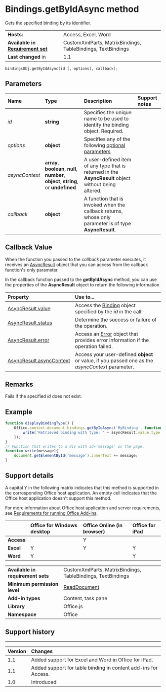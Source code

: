 
# Bindings.getByIdAsync method
Gets the specified binding by its identifier.

|||
|:-----|:-----|
|**Hosts:**|Access, Excel, Word|
|**Available in [Requirement set](../../docs/overview/specify-office-hosts-and-api-requirements.md)**|CustomXmlParts, MatrixBindings, TableBindings, TextBindings|
|**Last changed** in|1.1|

```
bindingsObj.getByIdAsync(id [, options], callback);
```


## Parameters



|**Name**|**Type**|**Description**|**Support notes**|
|:-----|:-----|:-----|:-----|
| _id_|**string**|Specifies the unique name to be used to identify the binding object. Required.||
| _options_|**object**|Specifies any of the following [optional parameters](../../docs/develop/asynchronous-programming-in-office-add-ins.md#passing-optional-parameters-to-asynchronous-methods)||
| _asyncContext_|**array**,  **boolean**,  **null**,  **number**,  **object**, **string**, or  **undefined**|A user-defined item of any type that is returned in the  **AsyncResult** object without being altered.||
| _callback_|**object**|A function that is invoked when the callback returns, whose only parameter is of type  **AsyncResult**.||

## Callback Value

When the function you passed to the  _callback_ parameter executes, it receives an [AsyncResult](../../reference/shared/asyncresult.md) object that you can access from the callback function's only parameter.

In the callback function passed to the  **getByIdAsync** method, you can use the properties of the **AsyncResult** object to return the following information.



|**Property**|**Use to...**|
|:-----|:-----|
|[AsyncResult.value](../../reference/shared/asyncresult.value.md)|Access the [Binding](../../reference/shared/binding.md) object specified by the _id_ in the call.|
|[AsyncResult.status](../../reference/shared/asyncresult.status.md)|Determine the success or failure of the operation.|
|[AsyncResult.error](../../reference/shared/asyncresult.error.md)|Access an [Error](../../reference/shared/error.md) object that provides error information if the operation failed.|
|[AsyncResult.asyncContext](../../reference/shared/asyncresult.asynccontext.md)|Access your user-defined  **object** or value, if you passed one as the _asyncContext_ parameter.|

## Remarks

Fails if the specified  _id_ does not exist.


## Example




```js
function displayBindingType() {
    Office.context.document.bindings.getByIdAsync('MyBinding', function (asyncResult) {
        write('Retrieved binding with type: ' + asyncResult.value.type + ' and id: ' + asyncResult.value.id);
    });
}
// Function that writes to a div with id='message' on the page.
function write(message){
    document.getElementById('message').innerText += message; 
}
```




## Support details


A capital Y in the following matrix indicates that this method is supported in the corresponding Office host application. An empty cell indicates that the Office host application doesn't support this method.

For more information about Office host application and server requirements, see [Requirements for running Office Add-ins](../../docs/overview/requirements-for-running-office-add-ins.md).


||**Office for Windows desktop**|**Office Online (in browser)**|**Office for iPad**|
|:-----|:-----|:-----|:-----|
|**Access**||Y||
|**Excel**|Y|Y|Y|
|**Word**|Y||Y|

|||
|:-----|:-----|
|**Available in requirement sets**|CustomXmlParts, MatrixBindings, TableBindings, TextBindings|
|**Minimum permission level**|[ReadDocument](../../docs/develop/requesting-permissions-for-api-use-in-content-and-task-pane-add-ins.md)|
|**Add-in types**|Content, task pane|
|**Library**|Office.js|
|**Namespace**|Office|

## Support history



****


|**Version**|**Changes**|
|:-----|:-----|
|1.1|Added support for Excel and Word in Office for iPad.|
|1.1|Added support for table binding in content add-ins for Access. |
|1.0|Introduced|
